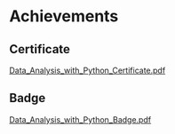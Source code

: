 

# Achievements
## Certificate
[Data_Analysis_with_Python_Certificate.pdf](https://prod-files-secure.s3.us-west-2.amazonaws.com/03e82b26-cccb-4906-bb56-adabcbdc0655/1aa3a050-2338-4a85-85d5-899bad17a31c/Data_Analysis_with_Python_Certificate.pdf?X-Amz-Algorithm=AWS4-HMAC-SHA256&X-Amz-Content-Sha256=UNSIGNED-PAYLOAD&X-Amz-Credential=ASIAZI2LB466XCXDR57U%2F20250202%2Fus-west-2%2Fs3%2Faws4_request&X-Amz-Date=20250202T221257Z&X-Amz-Expires=3600&X-Amz-Security-Token=IQoJb3JpZ2luX2VjEO3%2F%2F%2F%2F%2F%2F%2F%2F%2F%2FwEaCXVzLXdlc3QtMiJHMEUCIHVezTgI%2BeuOxK0Q0zM2%2B0TI%2FipYCv1C1oFvhp%2F7s2rwAiEAtogbvf3IwV%2Ff0HDe6xvAtS64vqF%2BTq7OLmNSrPc8Z7oqiAQI9v%2F%2F%2F%2F%2F%2F%2F%2F%2F%2FARAAGgw2Mzc0MjMxODM4MDUiDFYAq%2FDhF4NdAhj2ECrcA3feH1qHgd6W0GWlVgLr9inzPd3k4S6Erbxyi2Y8bU5%2BSK0x19LxpJ%2BTU4Vn0tvWXT1pB%2F75AvJXSW18tRJb2tOe6J951M7M5PoSncmJFwD3e77Hwkzgrp49bz5oiRmWAC9WbsOs%2BVTvty8J2ulp25E3zVlmVEuPV807SbiHPEAJiGLsIDX1X8sOojcZeUU873DhlQajndKcBeASyDtXcBuiMQIIxqJAPtVmMwmXAfk6aikXdlD01sFw8v8aUKVY5gNwXQDwBjgu65poA39klTBgsdCI%2Brp9fNFRLR%2FqQ13joXFDpqySkrjVQRUYCq98jz4HQClFE7oS5I9n6GXOkMsB5%2BeCus%2FqaJ7aMeROnJTmg1tsEFEZ9v7LK4sQ2VvwRW95USJkwt6MC01erreGlkdX2fmGUDh9jC6mqISQOzgs2H6w0fJbOXTc%2ByL1sXPDeyuqIder%2FEdnrFBWSgG7F2zvgxPXM6dE37E2%2BVpoWz6bLZTPwG2xauebUVtszQGZoNbtVGxdOIYe%2BxBX8Clkxcyj%2B%2BR3Eriaxy0%2BBenj8iuOj3bt7x2H%2FjD7uT%2BHxyQvgTt8ZoNMcmMR8L%2F0ehwLjZBiVXG4gJBzxpc8gqAxZZrSTyf6LNF37TBCbJwFMJC6%2F7wGOqUBO2LEtqLnqegjGJRs%2FrHDgBWGdu0l8VbyZp%2B8gnZL%2BwQZG8grc1NBSs0hC9GDT2at3NiYUHFWi9pGu%2B36lFLrAzYwcD%2B8B0l3WaD1CoYbOyZDxupHV1K27BwvrnqhY5i5N716E63ZLOXOv5%2BqXIh836v8zqRM6S5oEME1DUY7b9vHlsetFhMnLgiW2zkveSKoyJjOLuHkA53CgX9gKxpNILucXQj7&X-Amz-Signature=761fc77b384da675686d33bc465cabf2ad289bcfe0d9509206841aaaea76f6d7&X-Amz-SignedHeaders=host&x-id=GetObject)
## Badge
[Data_Analysis_with_Python_Badge.pdf](https://prod-files-secure.s3.us-west-2.amazonaws.com/03e82b26-cccb-4906-bb56-adabcbdc0655/4fa9bcf8-b584-40dd-8775-c0bfadf6a6f0/Data_Analysis_with_Python_Badge.pdf?X-Amz-Algorithm=AWS4-HMAC-SHA256&X-Amz-Content-Sha256=UNSIGNED-PAYLOAD&X-Amz-Credential=ASIAZI2LB466XCXDR57U%2F20250202%2Fus-west-2%2Fs3%2Faws4_request&X-Amz-Date=20250202T221257Z&X-Amz-Expires=3600&X-Amz-Security-Token=IQoJb3JpZ2luX2VjEO3%2F%2F%2F%2F%2F%2F%2F%2F%2F%2FwEaCXVzLXdlc3QtMiJHMEUCIHVezTgI%2BeuOxK0Q0zM2%2B0TI%2FipYCv1C1oFvhp%2F7s2rwAiEAtogbvf3IwV%2Ff0HDe6xvAtS64vqF%2BTq7OLmNSrPc8Z7oqiAQI9v%2F%2F%2F%2F%2F%2F%2F%2F%2F%2FARAAGgw2Mzc0MjMxODM4MDUiDFYAq%2FDhF4NdAhj2ECrcA3feH1qHgd6W0GWlVgLr9inzPd3k4S6Erbxyi2Y8bU5%2BSK0x19LxpJ%2BTU4Vn0tvWXT1pB%2F75AvJXSW18tRJb2tOe6J951M7M5PoSncmJFwD3e77Hwkzgrp49bz5oiRmWAC9WbsOs%2BVTvty8J2ulp25E3zVlmVEuPV807SbiHPEAJiGLsIDX1X8sOojcZeUU873DhlQajndKcBeASyDtXcBuiMQIIxqJAPtVmMwmXAfk6aikXdlD01sFw8v8aUKVY5gNwXQDwBjgu65poA39klTBgsdCI%2Brp9fNFRLR%2FqQ13joXFDpqySkrjVQRUYCq98jz4HQClFE7oS5I9n6GXOkMsB5%2BeCus%2FqaJ7aMeROnJTmg1tsEFEZ9v7LK4sQ2VvwRW95USJkwt6MC01erreGlkdX2fmGUDh9jC6mqISQOzgs2H6w0fJbOXTc%2ByL1sXPDeyuqIder%2FEdnrFBWSgG7F2zvgxPXM6dE37E2%2BVpoWz6bLZTPwG2xauebUVtszQGZoNbtVGxdOIYe%2BxBX8Clkxcyj%2B%2BR3Eriaxy0%2BBenj8iuOj3bt7x2H%2FjD7uT%2BHxyQvgTt8ZoNMcmMR8L%2F0ehwLjZBiVXG4gJBzxpc8gqAxZZrSTyf6LNF37TBCbJwFMJC6%2F7wGOqUBO2LEtqLnqegjGJRs%2FrHDgBWGdu0l8VbyZp%2B8gnZL%2BwQZG8grc1NBSs0hC9GDT2at3NiYUHFWi9pGu%2B36lFLrAzYwcD%2B8B0l3WaD1CoYbOyZDxupHV1K27BwvrnqhY5i5N716E63ZLOXOv5%2BqXIh836v8zqRM6S5oEME1DUY7b9vHlsetFhMnLgiW2zkveSKoyJjOLuHkA53CgX9gKxpNILucXQj7&X-Amz-Signature=e191b36586dff0624876067545c19af152affa185eac7c2ca043b29a2d42a913&X-Amz-SignedHeaders=host&x-id=GetObject)
